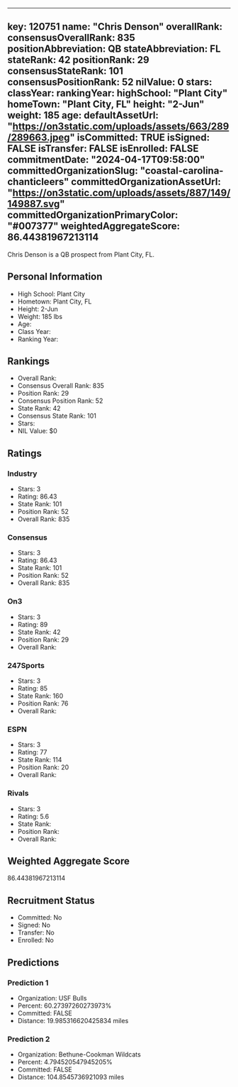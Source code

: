 ---
  key: 120751
  name: "Chris Denson"
  overallRank: 
  consensusOverallRank: 835
  positionAbbreviation: QB
  stateAbbreviation: FL
  stateRank: 42
  positionRank: 29
  consensusStateRank: 101
  consensusPositionRank: 52
  nilValue: 0
  stars: 
  classYear: 
  rankingYear: 
  highSchool: "Plant City"
  homeTown: "Plant City, FL"
  height: "2-Jun"
  weight: 185
  age: 
  defaultAssetUrl: "https://on3static.com/uploads/assets/663/289/289663.jpeg"
  isCommitted: TRUE
  isSigned: FALSE
  isTransfer: FALSE
  isEnrolled: FALSE
  commitmentDate: "2024-04-17T09:58:00"
  committedOrganizationSlug: "coastal-carolina-chanticleers"
  committedOrganizationAssetUrl: "https://on3static.com/uploads/assets/887/149/149887.svg"
  committedOrganizationPrimaryColor: "#007377"
  weightedAggregateScore: 86.44381967213114
  ---
  
  Chris Denson is a QB prospect from Plant City, FL.
  
  ## Personal Information
  - High School: Plant City
  - Hometown: Plant City, FL
  - Height: 2-Jun
  - Weight: 185 lbs
  - Age: 
  - Class Year: 
  - Ranking Year: 
  
  ## Rankings
  - Overall Rank: 
  - Consensus Overall Rank: 835
  - Position Rank: 29
  - Consensus Position Rank: 52
  - State Rank: 42
  - Consensus State Rank: 101
  - Stars: 
  - NIL Value: $0
  
  ## Ratings
  
  ### Industry
  - Stars: 3
  - Rating: 86.43
  - State Rank: 101
  - Position Rank: 52
  - Overall Rank: 835
  
  ### Consensus
  - Stars: 3
  - Rating: 86.43
  - State Rank: 101
  - Position Rank: 52
  - Overall Rank: 835
  
  ### On3
  - Stars: 3
  - Rating: 89
  - State Rank: 42
  - Position Rank: 29
  - Overall Rank: 
  
  ### 247Sports
  - Stars: 3
  - Rating: 85
  - State Rank: 160
  - Position Rank: 76
  - Overall Rank: 
  
  ### ESPN
  - Stars: 3
  - Rating: 77
  - State Rank: 114
  - Position Rank: 20
  - Overall Rank: 
  
  ### Rivals
  - Stars: 3
  - Rating: 5.6
  - State Rank: 
  - Position Rank: 
  - Overall Rank: 
  
  ## Weighted Aggregate Score
  86.44381967213114
  
  ## Recruitment Status
  - Committed: No
  - Signed: No
  - Transfer: No
  - Enrolled: No
  
  
  
  ## Predictions
  
  ### Prediction 1
  - Organization: USF Bulls
  - Percent: 60.27397260273973%
  - Committed: FALSE
  - Distance: 19.985316620425834 miles
  
  ### Prediction 2
  - Organization: Bethune-Cookman Wildcats
  - Percent: 4.794520547945205%
  - Committed: FALSE
  - Distance: 104.8545736921093 miles
  